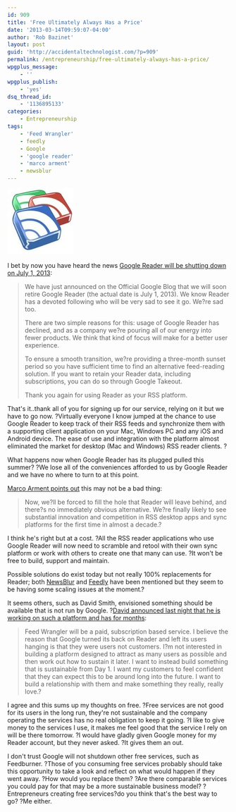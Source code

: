 ```yaml
---
id: 909
title: 'Free Ultimately Always Has a Price'
date: '2013-03-14T09:59:07-04:00'
author: 'Rob Bazinet'
layout: post
guid: 'http://accidentaltechnologist.com/?p=909'
permalink: /entrepreneurship/free-ultimately-always-has-a-price/
wpgplus_message:
    - ''
wpgplus_publish:
    - 'yes'
dsq_thread_id:
    - '1136895133'
categories:
    - Entrepreneurship
tags:
    - 'Feed Wrangler'
    - feedly
    - Google
    - 'google reader'
    - 'marco arment'
    - newsblur
---
```


![Gr logo](/assets/img/2013/03/gr-logo.jpeg "gr-logo.jpeg")

I bet by now you have heard the news [Google Reader will be shutting down on July 1, 2013](http://googlereader.blogspot.com/2013/03/powering-down-google-reader.html):

> We have just announced on the Official Google Blog that we will soon retire Google Reader (the actual date is July 1, 2013). We know Reader has a devoted following who will be very sad to see it go. We?re sad too.
> 
> There are two simple reasons for this: usage of Google Reader has declined, and as a company we?re pouring all of our energy into fewer products. We think that kind of focus will make for a better user experience.
> 
> To ensure a smooth transition, we?re providing a three-month sunset period so you have sufficient time to find an alternative feed-reading solution. If you want to retain your Reader data, including subscriptions, you can do so through Google Takeout.
> 
> Thank you again for using Reader as your RSS platform.

That's it..thank all of you for signing up for our service, relying on it but we have to go now. ?Virtually everyone I know jumped at the chance to use Google Reader to keep track of their RSS feeds and synchronize them with a supporting client application on your Mac, Windows PC and any iOS and Android device. The ease of use and integration with the platform almost eliminated the market for desktop (Mac and Windows) RSS reader clients. ?

What happens now when Google Reader has its plugged pulled this summer? ?We lose all of the conveniences afforded to us by Google Reader and we have no where to turn to at this point.

[Marco Arment points out](http://www.marco.org/2013/03/13/google-reader-sunset) this may not be a bad thing:

> Now, we?ll be forced to fill the hole that Reader will leave behind, and there?s no immediately obvious alternative. We?re finally likely to see substantial innovation and competition in RSS desktop apps and sync platforms for the first time in almost a decade.?

I think he's right but at a cost. ?All the RSS reader applications who use Google Reader will now need to scramble and retool with their own sync platform or work with others to create one that many can use. ?It won't be free to build, support and maintain.

Possible solutions do exist today but not really 100% replacements for Reader; both [NewsBlur](http://newsblur.com/) and [Feedly](http://feedly.com/) have been mentioned but they seem to be having some scaling issues at the moment.?

It seems others, such as David Smith, envisioned something should be available that is not run by Google. ?[David announced last night that he is working on such a platform and has for months](http://david-smith.org/blog/2013/03/13/my-secret-project-feed-wrangler/):

> Feed Wrangler will be a paid, subscription based service. I believe the reason that Google turned its back on Reader and left its users hanging is that they were users not customers. I?m not interested in building a platform designed to attract as many users as possible and then work out how to sustain it later. I want to instead build something that is sustainable from Day 1. I want my customers to feel confident that they can expect this to be around long into the future. I want to build a relationship with them and make something they really, really love.?

I agree and this sums up my thoughts on free. ?Free services are not good for its users in the long run, they're not sustainable and the company operating the services has no real obligation to keep it going. ?I like to give money to the services I use, it makes me feel good that the service I rely on will be there tomorrow. ?I would have gladly given Google money for my Reader account, but they never asked. ?It gives them an out.

I don't trust Google will not shutdown other free services, such as Feedburner. ?Those of you consuming free services probably should take this opportunity to take a look and reflect on what would happen if they went away. ?How would you replace them? ?Are there comparable services you could pay for that may be a more sustainable business model? ?Entrepreneurs creating free services?do you think that's the best way to go? ?Me either.